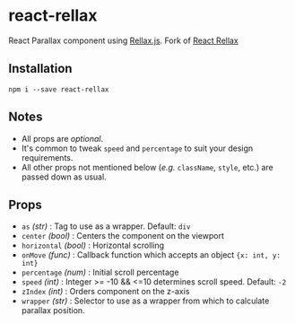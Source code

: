 # react-rellax

React Parallax component using [Rellax.js](https://github.com/dixonandmoe/rellax). Fork of [React Rellax](https://github.com/nelonoel/react-rellax)

## Installation

```
npm i --save react-rellax
```

## Notes

- All props are _optional_.
- It's common to tweak `speed` and `percentage` to suit your design requirements.
- All other props not mentioned below (_e.g._ `className`, `style`, etc.) are passed down as usual.

## Props

- `as` _(str)_ : Tag to use as a wrapper. Default: `div`
- `center` _(bool)_ : Centers the component on the viewport
- `horizontal` _(bool)_ : Horizontal scrolling
- `onMove` _(func)_ : Callback function which accepts an object `{x: int, y: int}`
- `percentage` _(num)_ : Initial scroll percentage
- `speed` _(int)_ : Integer >= -10 && <=10 determines scroll speed. Default: `-2`
- `zIndex` _(int)_ : Orders component on the z-axis
- `wrapper` _(str)_ : Selector to use as a wrapper from which to calculate parallax position.
